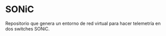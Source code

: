# SONiC
Repositorio que genera un entorno de red virtual para hacer telemetría en dos switches SONiC.
